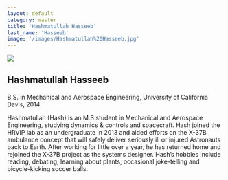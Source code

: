 ```yaml
---
layout: default
category: master
title: 'Hashmatullah Hasseeb'
last_name: 'Hasseeb'
image: '/images/Hashmatullah%20Hasseeb.jpg'
---
```


<img src="{{ page.image }}">

<h2 class="team-title">Hashmatullah Hasseeb</h2>
<h4 class="team-position"></h4>
<p>B.S. in Mechanical and Aerospace Engineering, University of California Davis, 2014</p>
<p>Hashmatullah (Hash) is an M.S student in Mechanical and Aerospace Engineering, studying dynamics & controls and spacecraft. Hash joined the HRVIP lab as an undergraduate in 2013 and aided efforts on the X-37B ambulance concept that will safely deliver seriously ill or injured Astronauts back to Earth. After working for little over a year, he has returned home and rejoined the X-37B project as the systems designer. Hash’s hobbies include reading, debating, learning about plants, occasional joke-telling and bicycle-kicking soccer balls.</p>
<ul class="team-member-other-info"></ul>
